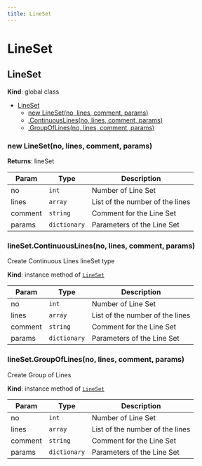 ```yaml
---
title: LineSet
---
```


# LineSet

<a name="LineSet"></a>

## LineSet
**Kind**: global class  

* [LineSet](#LineSet)
    * [new LineSet(no, lines, comment, params)](#new_LineSet_new)
    * [.ContinuousLines(no, lines, comment, params)](#LineSet+ContinuousLines)
    * [.GroupOfLines(no, lines, comment, params)](#LineSet+GroupOfLines)

<a name="new_LineSet_new"></a>

### new LineSet(no, lines, comment, params)
**Returns**: lineSet  

| Param | Type | Description |
| --- | --- | --- |
| no | <code>int</code> | Number of Line Set |
| lines | <code>array</code> | List of the number of the lines |
| comment | <code>string</code> | Comment for the Line Set |
| params | <code>dictionary</code> | Parameters of the Line Set |

<a name="LineSet+ContinuousLines"></a>

### lineSet.ContinuousLines(no, lines, comment, params)
Create Continuous Lines lineSet type

**Kind**: instance method of [<code>LineSet</code>](#LineSet)  

| Param | Type | Description |
| --- | --- | --- |
| no | <code>int</code> | Number of Line Set |
| lines | <code>array</code> | List of the number of the lines |
| comment | <code>string</code> | Comment for the Line Set |
| params | <code>dictionary</code> | Parameters of the Line Set |

<a name="LineSet+GroupOfLines"></a>

### lineSet.GroupOfLines(no, lines, comment, params)
Create Group of Lines

**Kind**: instance method of [<code>LineSet</code>](#LineSet)  

| Param | Type | Description |
| --- | --- | --- |
| no | <code>int</code> | Number of Line Set |
| lines | <code>array</code> | List of the number of the lines |
| comment | <code>string</code> | Comment for the Line Set |
| params | <code>dictionary</code> | Parameters of the Line Set |

